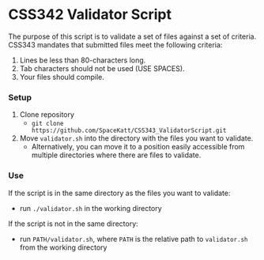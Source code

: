 # CSS342 Validator Script

The purpose of this script is to validate a set of files against a set
of criteria. CSS343 mandates that submitted files meet the following criteria:

  1. Lines be less than 80-characters long.
  2. Tab characters should not be used (USE SPACES).
  3. Your files should compile.

### Setup

  1. Clone repository
       - `git clone https://github.com/SpaceKatt/CSS343_ValidatorScript.git`
  2. Move `validator.sh` into the directory with the files you want to
     validate. 
       - Alternatively, you can move it to a position easily
         accessible from multiple directories where there are
         files to validate.

### Use

If the script is in the same directory as the files you want to validate:

  - run `./validator.sh` in the working directory

If the script is not in the same directory:

  - run `PATH/validator.sh`, where `PATH` is the relative path to 
    `validator.sh` from the working directory
